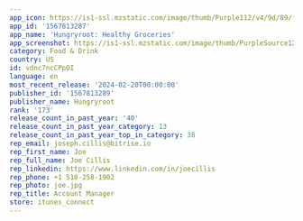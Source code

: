```yaml
---
app_icon: https://is1-ssl.mzstatic.com/image/thumb/Purple112/v4/9d/89/f2/9d89f20e-9a2c-9c2f-c729-f67468987f25/AppIcon-1x_U007emarketing-0-7-0-sRGB-85-220-0.png/1024x1024bb.png
app_id: '1567813287'
app_name: 'Hungryroot: Healthy Groceries'
app_screenshot: https://is1-ssl.mzstatic.com/image/thumb/PurpleSource126/v4/64/15/ba/6415ba82-6bc8-5437-438c-98d86030f3fc/4045dde4-f492-4e8b-b9f5-bb83f73187da_AppStore-1-1284x2778px.jpg/1284x2778bb.png
category: Food & Drink
country: US
id: vdnc7ncCPpOI
language: en
most_recent_release: '2024-02-20T00:00:00'
publisher_id: '1567813289'
publisher_name: Hungryroot
rank: '173'
release_count_in_past_year: '40'
release_count_in_past_year_category: 13
release_count_in_past_year_top_in_category: 38
rep_email: joseph.cillis@bitrise.io
rep_first_name: Joe
rep_full_name: Joe Cillis
rep_linkedin: https://www.linkedin.com/in/joecillis
rep_phone: +1 518-258-1902
rep_photo: joe.jpg
rep_title: Account Manager
store: itunes_connect
---
```

